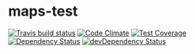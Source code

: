 # maps-test



[![Travis build status](http://img.shields.io/travis//maps-test.svg?style=flat)](https://travis-ci.org//maps-test)
[![Code Climate](https://codeclimate.com/github//maps-test/badges/gpa.svg)](https://codeclimate.com/github//maps-test)
[![Test Coverage](https://codeclimate.com/github//maps-test/badges/coverage.svg)](https://codeclimate.com/github//maps-test)
[![Dependency Status](https://david-dm.org//maps-test.svg)](https://david-dm.org//maps-test)
[![devDependency Status](https://david-dm.org//maps-test/dev-status.svg)](https://david-dm.org//maps-test#info=devDependencies)